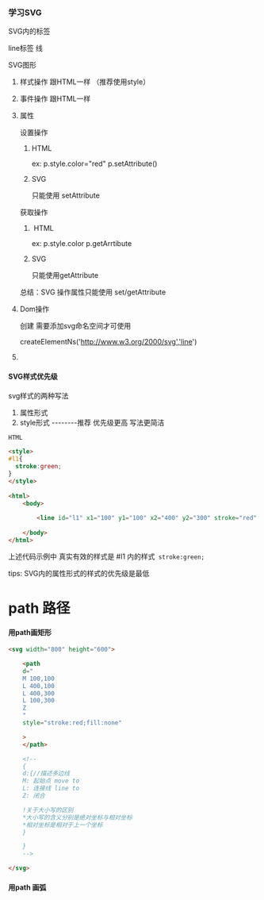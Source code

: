 ### 学习SVG



SVG内的标签 

line标签   线



SVG图形

1. 样式操作		跟HTML一样  （推荐使用style）

2. 事件操作		跟HTML一样

3. 属性

   设置操作

   1. HTML	

      ex: p.style.color="red"	p.setAttribute()

   2. SVG

      只能使用 setAttribute

   获取操作

   1. ​	HTML

      ex: p.style.color 		p.getArrtibute

   2. SVG

      只能使用getAttribute

   总结：SVG 操作属性只能使用 set/getAttribute

4. Dom操作



   创建 需要添加svg命名空间才可使用

   createElementNs('http://www.w3.org/2000/svg','line')

5. 

#### SVG样式优先级

svg样式的两种写法

1. 属性形式
2. style形式 --------推荐 优先级更高 写法更简洁

```html
HTML

<style>
#l1{
  stroke:green;
}
</style>
 
<html>
	<body>
		
		<line id="l1" x1="100" y1="100" x2="400" y2="300" stroke="red" ></line>
		
	</body>
</html>

```

上述代码示例中 真实有效的样式是 #l1 内的样式` stroke:green;` 

tips: SVG内的属性形式的样式的优先级是最低



# path 路径

#### 用path画矩形

```html
<svg width="800" height="600">

    <path
    d="
    M 100,100
    L 400,100
    L 400,300
    L 100,300
    Z
    "
    style="stroke:red;fill:none"

    >
    </path>

    <!-- 
    {
    d:{//描述多边线
    M: 起始点 move to
    L: 连接线 line to
    Z: 闭合

    !关于大小写的区别
    *大小写的含义分别是绝对坐标与相对坐标
    *相对坐标是相对于上一个坐标
    }

    }
    -->

</svg>
```

#### 用path 画弧

```html

```

